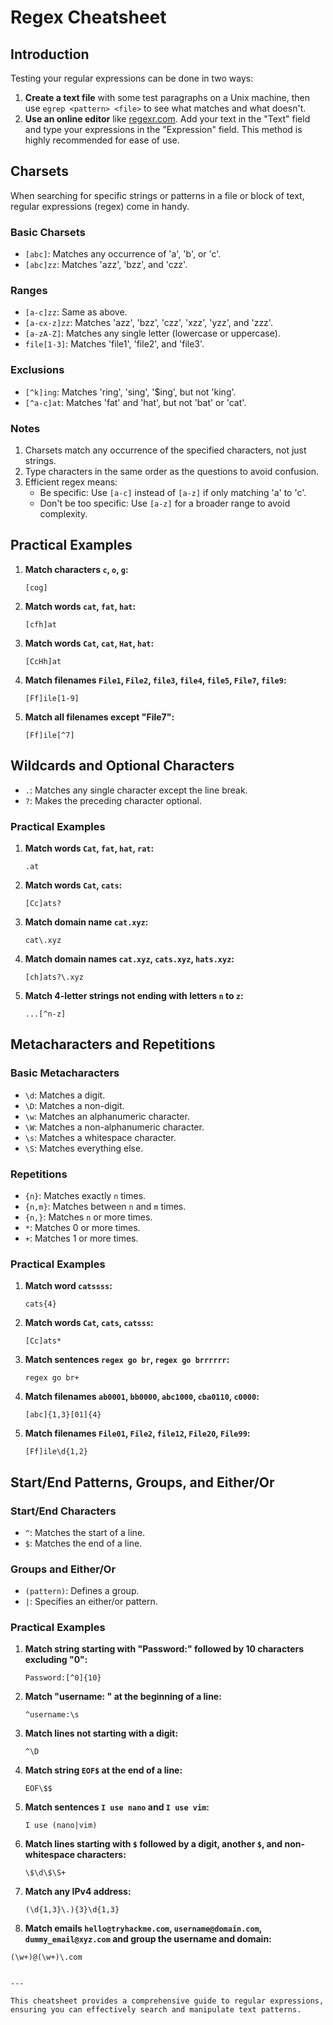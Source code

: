 # Regex Cheatsheet

## Introduction
Testing your regular expressions can be done in two ways:
1. **Create a text file** with some test paragraphs on a Unix machine, then use `egrep <pattern> <file>` to see what matches and what doesn't.
2. **Use an online editor** like [regexr.com](https://regexr.com/). Add your text in the "Text" field and type your expressions in the "Expression" field. This method is highly recommended for ease of use.

## Charsets
When searching for specific strings or patterns in a file or block of text, regular expressions (regex) come in handy.

### Basic Charsets
- `[abc]`: Matches any occurrence of 'a', 'b', or 'c'.
- `[abc]zz`: Matches 'azz', 'bzz', and 'czz'.

### Ranges
- `[a-c]zz`: Same as above.
- `[a-cx-z]zz`: Matches 'azz', 'bzz', 'czz', 'xzz', 'yzz', and 'zzz'.
- `[a-zA-Z]`: Matches any single letter (lowercase or uppercase).
- `file[1-3]`: Matches 'file1', 'file2', and 'file3'.

### Exclusions
- `[^k]ing`: Matches 'ring', 'sing', '$ing', but not 'king'.
- `[^a-c]at`: Matches 'fat' and 'hat', but not 'bat' or 'cat'.

### Notes
1. Charsets match any occurrence of the specified characters, not just strings.
2. Type characters in the same order as the questions to avoid confusion.
3. Efficient regex means:
   - Be specific: Use `[a-c]` instead of `[a-z]` if only matching 'a' to 'c'.
   - Don't be too specific: Use `[a-z]` for a broader range to avoid complexity.

## Practical Examples
1. **Match characters `c`, `o`, `g`:**

   ```regex
   [cog]
   ```

2. **Match words `cat`, `fat`, `hat`:**
   
   ```regex
   [cfh]at
   ```

3. **Match words `Cat`, `cat`, `Hat`, `hat`:**
   ```regex
   [CcHh]at
   ```

4. **Match filenames `File1`, `File2`, `file3`, `file4`, `file5`, `File7`, `file9`:**
   
   ```regex
   [Ff]ile[1-9]
   ```

5. **Match all filenames except "File7":**
   
   ```regex
   [Ff]ile[^7]
   ```


## Wildcards and Optional Characters
- `.`: Matches any single character except the line break.
- `?`: Makes the preceding character optional.

### Practical Examples
1. **Match words `Cat`, `fat`, `hat`, `rat`:**

   ```regex
   .at
   ```

3. **Match words `Cat`, `cats`:**

   ```regex
   [Cc]ats?
   ```

4. **Match domain name `cat.xyz`:**

   ```regex
   cat\.xyz
   ```

5. **Match domain names `cat.xyz`, `cats.xyz`, `hats.xyz`:**

   ```regex
   [ch]ats?\.xyz
   ```

6. **Match 4-letter strings not ending with letters `n` to `z`:**

   ```regex
   ...[^n-z]
   ```


## Metacharacters and Repetitions
### Basic Metacharacters
- `\d`: Matches a digit.
- `\D`: Matches a non-digit.
- `\w`: Matches an alphanumeric character.
- `\W`: Matches a non-alphanumeric character.
- `\s`: Matches a whitespace character.
- `\S`: Matches everything else.

### Repetitions
- `{n}`: Matches exactly `n` times.
- `{n,m}`: Matches between `n` and `m` times.
- `{n,}`: Matches `n` or more times.
- `*`: Matches 0 or more times.
- `+`: Matches 1 or more times.

### Practical Examples
1. **Match word `catssss`:**

   ```regex
   cats{4}
   ```

3. **Match words `Cat`, `cats`, `catsss`:**

   ```regex
   [Cc]ats*
   ```

4. **Match sentences `regex go br`, `regex go brrrrrr`:**

   ```regex
   regex go br+
   ```

5. **Match filenames `ab0001`, `bb0000`, `abc1000`, `cba0110`, `c0000`:**

   ```regex
   [abc]{1,3}[01]{4}
   ```

6. **Match filenames `File01`, `File2`, `file12`, `File20`, `File99`:**

   ```regex
   [Ff]ile\d{1,2}
   ```


## Start/End Patterns, Groups, and Either/Or
### Start/End Characters
- `^`: Matches the start of a line.
- `$`: Matches the end of a line.

### Groups and Either/Or
- `(pattern)`: Defines a group.
- `|`: Specifies an either/or pattern.

### Practical Examples
1. **Match string starting with "Password:" followed by 10 characters excluding "0":**

   ```regex
   Password:[^0]{10}
   ```

3. **Match "username: " at the beginning of a line:**

   ```regex
   ^username:\s
   ```

4. **Match lines not starting with a digit:**

   ```regex
   ^\D
   ```

5. **Match string `EOF$` at the end of a line:**

   ```regex
   EOF\$$
   ```

6. **Match sentences `I use nano` and `I use vim`:**

   ```regex
   I use (nano|vim)
   ```

7. **Match lines starting with `$` followed by a digit, another `$`, and non-whitespace characters:**

   ```regex
   \$\d\$\S+
   ```

8. **Match any IPv4 address:**

   ```regex
   (\d{1,3}\.){3}\d{1,3}
   ```

10. **Match emails `hello@tryhackme.com`, `username@domain.com`, `dummy_email@xyz.com` and group the username and domain:**
   
   ```regex
   (\w+)@(\w+)\.com


---

This cheatsheet provides a comprehensive guide to regular expressions, ensuring you can effectively search and manipulate text patterns. 
